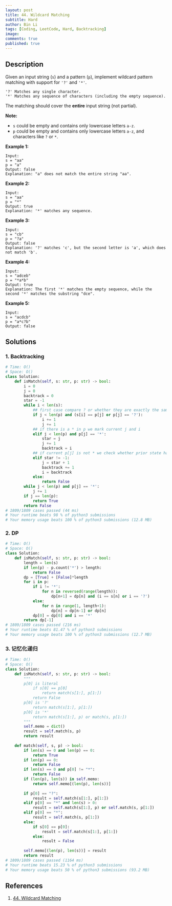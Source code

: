 ```yaml
---
layout: post
title: 44. Wildcard Matching
subtitle: Hard
author: Bin Li
tags: [Coding, LeetCode, Hard, Backtracking]
image: 
comments: true
published: true
---
```


## Description

Given an input string (`s`) and a pattern (`p`), implement wildcard pattern matching with support for `'?'` and `'*'`.

```
'?' Matches any single character.
'*' Matches any sequence of characters (including the empty sequence).
```

The matching should cover the **entire** input string (not partial).

**Note:**

- `s` could be empty and contains only lowercase letters `a-z`.
- `p` could be empty and contains only lowercase letters `a-z`, and characters like `?` or `*`.

**Example 1:**

```
Input:
s = "aa"
p = "a"
Output: false
Explanation: "a" does not match the entire string "aa".
```

**Example 2:**

```
Input:
s = "aa"
p = "*"
Output: true
Explanation: '*' matches any sequence.
```

**Example 3:**

```
Input:
s = "cb"
p = "?a"
Output: false
Explanation: '?' matches 'c', but the second letter is 'a', which does not match 'b'.
```

**Example 4:**

```
Input:
s = "adceb"
p = "*a*b"
Output: true
Explanation: The first '*' matches the empty sequence, while the second '*' matches the substring "dce".
```

**Example 5:**

```
Input:
s = "acdcb"
p = "a*c?b"
Output: false
```

## Solutions
### 1. Backtracking

```python
# Time: O()
# Space: O()
class Solution:
    def isMatch(self, s: str, p: str) -> bool:
        i = 0
        j = 0
        backtrack = 0
        star = -1
        while i < len(s):
            ## first case compare ? or whether they are exactly the same
            if j < len(p) and (s[i] == p[j] or p[j] == '?'):
                i += 1
                j += 1
            ## if there is a * in p we mark current j and i    
            elif j < len(p) and p[j] == '*':
                star = j
                j += 1
                backtrack = i
            ## if current p[j] is not * we check whether prior state has *
            elif star != -1:
                j = star + 1 
                backtrack += 1
                i = backtrack
            else:
                return False
        while j < len(p) and p[j] == '*':
            j += 1
        if j == len(p):
            return True
        return False
# 1809/1809 cases passed (44 ms)
# Your runtime beats 98 % of python3 submissions
# Your memory usage beats 100 % of python3 submissions (12.8 MB)
```

### 2. DP

```python
# Time: O()
# Space: O()
class Solution:
    def isMatch(self, s: str, p: str) -> bool:
        length = len(s)
        if len(p) - p.count('*') > length:
            return False
        dp = [True] + [False]*length
        for i in p:
            if i != '*':
                for n in reversed(range(length)):
                    dp[n+1] = dp[n] and (i == s[n] or i == '?')
            else:
                for n in range(1, length+1):
                    dp[n] = dp[n-1] or dp[n]
            dp[0] = dp[0] and i == '*'
        return dp[-1]
# 1809/1809 cases passed (216 ms)
# Your runtime beats 81.47 % of python3 submissions
# Your memory usage beats 100 % of python3 submissions (12.7 MB)
```

### 3. 记忆化递归

```python
# Time: O()
# Space: O()
class Solution:
    def isMatch(self, s: str, p: str) -> bool:
        """
        p[0] is literal
            if s[0] == p[0]
                return match(s[1:], p[1:])
            return False
        p[0] is '?'
            return match(s[1:], p[1:])
        p[0] is '*'
            return match(s[1:], p) or match(s, p[1:])        
        """
        self.memo = dict()
        result = self.match(s, p)
        return result
        
    def match(self, s, p) -> bool:  
        if len(s) == 0 and len(p) == 0:
            return True
        if len(p) == 0:
            return False
        if len(s) == 0 and p[0] != "*":
            return False
        if (len(p), len(s)) in self.memo:
            return self.memo[(len(p), len(s))]
        
        if p[0] == "?":
            result = self.match(s[1:], p[1:])
        elif p[0] == "*" and len(s) > 0:
            result = self.match(s[1:], p) or self.match(s, p[1:])
        elif p[0] == "*":
            result = self.match(s, p[1:])
        else:
            if s[0] == p[0]:
                result = self.match(s[1:], p[1:])
            else:
                result = False
        
        self.memo[(len(p), len(s))] = result
        return result
# 1809/1809 cases passed (1164 ms)
# Your runtime beats 15.23 % of python3 submissions
# Your memory usage beats 50 % of python3 submissions (93.2 MB)
```
## References
1. [44. Wildcard Matching](https://leetcode.com/problems/wildcard-matching)